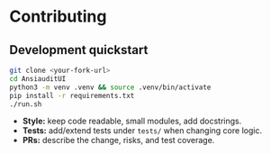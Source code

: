 # Contributing

## Development quickstart
```bash
git clone <your-fork-url>
cd AnsiauditUI
python3 -m venv .venv && source .venv/bin/activate
pip install -r requirements.txt
./run.sh
```

- **Style:** keep code readable, small modules, add docstrings.
- **Tests:** add/extend tests under `tests/` when changing core logic.
- **PRs:** describe the change, risks, and test coverage.
